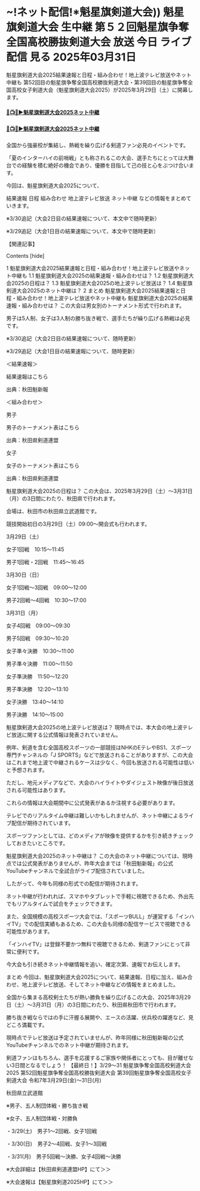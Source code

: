 # ~!ネット配信!*魁星旗剣道大会)) 魁星旗剣道大会 生中継 第５２回魁星旗争奪全国高校勝抜剣道大会 放送 今日 ライブ配信 見る 2025年03月31日

魁星旗剣道大会2025結果速報と日程・組み合わせ！地上波テレビ放送やネット中継も
第52回目の魁星旗争奪全国高校勝抜剣道大会・第39回目の魁星旗争奪全国高校女子剣道大会（魁星旗剣道大会2025）が2025年3月29日（土）に開幕します。

#### [🔴📺🌐▶魁星旗剣道大会2025ネット中継](https://jsports-hq.com/kendo-2025/?jpn)

#### [🔴📺🌐▶魁星旗剣道大会2025ネット中継](https://jsports-hq.com/kendo-2025/?jpn)


全国から強豪校が集結し、熱戦を繰り広げる剣道ファン必見のイベントです。

「夏のインターハイの前哨戦」とも称されるこの大会、選手たちにとっては大舞台での経験を積む絶好の機会であり、優勝を目指して己の技と心をぶつけ合います。

今回は、魁星旗剣道大会2025について、

結果速報
日程
組み合わせ
地上波テレビ放送
ネット中継
などの情報をまとめていきます。

※3/30追記（大会2日目の結果速報について、本文中で随時更新）

※3/29追記（大会1日目の結果速報について、本文中で随時更新）

【関連記事】



Contents [hide]

1 魁星旗剣道大会2025結果速報と日程・組み合わせ！地上波テレビ放送やネット中継も
1.1 魁星旗剣道大会2025の結果速報・組み合わせは？
1.2 魁星旗剣道大会2025の日程は？
1.3 魁星旗剣道大会2025の地上波テレビ放送は？
1.4 魁星旗剣道大会2025のネット中継は？
2 まとめ
魁星旗剣道大会2025結果速報と日程・組み合わせ！地上波テレビ放送やネット中継も
魁星旗剣道大会2025の結果速報・組み合わせは？
この大会は男女別のトーナメント形式で行われます。

男子は5人制、女子は3人制の勝ち抜き戦で、選手たちが繰り広げる熱戦は必見です。

※3/30追記（大会2日目の結果速報について、随時更新）

※3/29追記（大会1日目の結果速報について、随時更新）

＜結果速報＞

結果速報はこちら

出典：秋田魁新報

＜組み合わせ＞

男子

男子のトーナメント表はこちら

出典：秋田県剣道連盟

女子

女子のトーナメント表はこちら

出典：秋田県剣道連盟

 

魁星旗剣道大会2025の日程は？
この大会は、2025年3月29日（土）～3月31日（月）の3日間にわたり、秋田県で行われます。

会場は、秋田市の秋田県立武道館です。

競技開始初日の3月29日（土）09:00～開会式も行われます。

3月29日（土）

女子1回戦　10:15～11:45

男子1回戦・2回戦　11:45～16:45

3月30日（日）

女子1回戦～3回戦　09:00～12:00

男子2回戦～4回戦　10:30～17:00

3月31日（月）

女子4回戦　09:00～09:30

男子5回戦　09:30～10:20

女子準々決勝　10:30～11:00

男子準々決勝　11:00～11:50

女子準決勝　11:50～12:20

男子準決勝　12:20～13:10

女子決勝　13:40～14:10

男子決勝　14:10～15:00

 

魁星旗剣道大会2025の地上波テレビ放送は？
現時点では、本大会の地上波テレビ放送に関する公式情報は発表されていません。

例年、剣道を含む全国高校スポーツの一部競技はNHKのEテレやBS1、スポーツ専門チャンネルの「J SPORTS」などで放送されることがありますが、この大会はこれまで地上波で中継されるケースは少なく、今回も放送される可能性は低いと予想されます。

ただし、地元メディアなどで、大会のハイライトやダイジェスト映像が後日放送される可能性はあります。

これらの情報は大会期間中に公式発表があるか注視する必要があります。

テレビでのリアルタイム中継は難しいかもしれませんが、ネット中継によるライブ配信が期待されています。

スポーツファンとしては、どのメディアが映像を提供するかを引き続きチェックしておきたいところです。

魁星旗剣道大会2025のネット中継は？
この大会のネット中継については、現時点では公式発表がありませんが、昨年大会までは「秋田魁新報」の公式YouTubeチャンネルで全試合がライブ配信されていました。

したがって、今年も同様の形式での配信が期待されます。

ネット中継が行われれば、スマホやタブレットで手軽に視聴できるため、外出先でもリアルタイムで試合をチェックできます。

また、全国規模の高校スポーツ大会では、「スポーツBULL」が運営する「インハイTV」での配信実績もあるため、この大会も同様の配信サービスで視聴できる可能性があります。

「インハイTV」は登録不要かつ無料で視聴できるため、剣道ファンにとって非常に便利です。

今大会も引き続きネット中継情報を追い、確定次第、速報でお伝えします。

まとめ
今回は、魁星旗剣道大会2025について、結果速報、日程に加え、組み合わせ、地上波テレビ放送、そしてネット中継などの情報をまとめました。

全国から集まる高校剣士たちが熱い勝負を繰り広げるこの大会、2025年3月29日（土）～3月31日（月）の3日間にわたり、秋田県秋田市で行われます。

勝ち抜き戦ならではの手に汗握る展開や、エースの活躍、伏兵校の躍進など、見どころ満載です。

現時点でテレビ放送は予定されていませんが、昨年同様に秋田魁新報の公式YouTubeチャンネルでのネット中継が期待されます。

剣道ファンはもちろん、選手を応援するご家族や関係者にとっても、目が離せない3日間となるでしょう！
【最終日！】3/29〜31 魁星旗争奪全国高校剣道大会2025
第52回魁星旗争奪全国高校勝抜剣道大会
第39回魁星旗争奪全国高校女子剣道大会
令和7年3月29日(金)〜31日(月)

秋田県立武道館

※男子、五人制団体戦・勝ち抜き戦

※女子、五人制団体戦・対勝負

・3/29(土)　男子1〜2回戦、女子1回戦

・3/30(日)　男子2〜4回戦、女子1〜3回戦

・3/31(月)　男子5回戦〜決勝、女子4回戦〜決勝

※大会詳細は【秋田県剣道連盟HP】にて＞＞

※大会速報は【魁星旗剣道2025HP】にて＞＞
